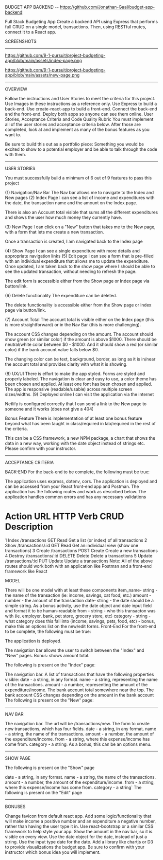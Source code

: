 BUDGET APP BACKEND -- https://github.com/Jonathan-Gaal/budget-app-backend

Full Stack Budgeting App
Create a backend API using Express that performs full CRUD on a single model, transactions. Then, using RESTful routes, connect it to a React app.

SCREENSHOTS

---

https://github.com/9-1-pursuit/project-budgeting-app/blob/main/assets/index-page.png

https://github.com/9-1-pursuit/project-budgeting-app/blob/main/assets/new-page.png

---

OVERVIEW

Follow the instructions and User Stories to meet the criteria for this project. Use Images in these instructions as a reference only.
Use Express to build a back-end.
Use create-react-app to build a front-end.
Connect the back-end and the front-end.
Deploy both apps so anyone can see them online.
User Stories, Acceptance Criteria and Code Quality Rubric
You must implement all of the user stories and acceptance criteria below. After those are completed, look at and implement as many of the bonus features as you want to.

Be sure to build this out as a portfolio piece: Something you would be excited to show to a potential employer and be able to talk through the code with them.

---

USER STORIES

You must successfully build a minimum of 6 out of 9 features to pass this project

(1) Navigation/Nav Bar
The Nav bar allows me to navigate to the Index and New pages
(2) Index Page
I can see a list of income and expenditures with the date, the transaction name and the amount on the Index page.

There is also an Account total visible that sums all the different expenditures and shows the user how much money they currently have.

(3) New Page
I can click on a "New" button that takes me to the New page, with a form that lets me create a new transaction.

Once a transaction is created, I am navigated back to the Index page

(4) Show Page
I can see a single expenditure with more details and appropriate navigation links
(5) Edit page
I can see a form that is pre-filled with an individual expenditure that allows me to update the expenditure. Once updated, I am taken back to the show page where I should be able to see the updated transaction, without needing to refresh the page.

The edit form is accessible either from the Show page or Index page via button/link.

(6) Delete functionality
The expenditure can be deleted.

The delete functionality is accessible either from the Show page or Index page via button/link.

(7) Account Total
The account total is visible either on the Index page (this is more straightforward) or in the Nav Bar (this is more challenging).

The account CSS changes depending on the amount. The account should show green (or similar color) if the amount is above $1000. There should be neutral/white color between $0 - $1000. And it should show a red (or similar color) if the bank account value falls below $0.

The changing color can be text, background, border, as long as it is in/near the account total and provides clarity with what it is showing.

(8) UX/UI
There is effort to make the app styled. Forms are styled and properly labeled. The navigation is clear and easy to use, a color theme has been chosen and applied. At least one font has been chosen and applied. The app is responsive (readable/usable) across multiple screen sizes/widths.
(9) Deployed online
I can visit the application via the internet

Netlify is configured correctly that I can send a link to the New page to someone and it works (does not give a 404)

Bonus Feature
There is implementation of at least one bonus feature beyond what has been taught in class/required in lab/required in the rest of the criteria.

This can be a CSS framework, a new NPM package, a chart that shows the data in a new way, working with the date object instead of strings etc. Please confirm with your instructor.

---

ACCEPTANCE CRITERIA

BACK-END
For the back-end to be complete, the following must be true:

The application uses express, dotenv, cors.
The application is deployed and can be accessed from your React front-end app and Postman.
The application has the following routes and work as described below.
The application handles common errors and has any necessary validations

# Action URL HTTP Verb CRUD Description

1 Index /transactions GET Read Get a list (or index) of all transactions
2 Show /transactions/:id GET Read Get an individual view (show one transactions)
3 Create /transactions POST Create Create a new transactions
4 Destroy /transactions/:id DELETE Delete Delete a transactions
5 Update /transactions/:id PUT Update Update a transactions
Note: All of the above routes should work both with an application like Postman and a front-end framework like React

MODEL

There will be one model with at least these components
item_name- string - the name of the transaction (ie: income, savings, cat food, etc.)
amount -number - the amount of the transaction
date- string - the date should be a simple string. As a bonus activity, use the date object and date input field and format it to be human-readable
from - string - who this transacton was with (ie. employer, bank, pet store, grocery store, etc)
category - string - what category does this fall into (income, savings, pets, food, etc) - bonus, make this an options list on the new/edit forms.
Front-End
For the front-end to be complete, the following must be true:

The application is deployed.

The navigation bar allows the user to switch between the "Index" and "New" pages. Bonus: shows amount total.

The following is present on the "Index" page:

The navigation bar.
A list of transactions that have the following properties visible:
date - a string, in any format.
name - a string, representing the name of the transactions.
amount - a number, representing the amount of the expenditure/income.
The bank account total somewhere near the top.
The bank account CSS changes depending on the amount in the bank account
The following is present on the "New" page:

---

NAV BAR

The navigation bar.
The url will be /transactions/new.
The form to create new transactions, which has four fields.
date - a string, in any format.
name - a string, the name of the transactions.
amount - a number, the amount of the expenditure/income.
from - a string, where this expense/income has come from.
category - a string. As a bonus, this can be an options menu.

---

SHOW PAGE

The following is present on the "Show" page

date - a string, in any format.
name - a string, the name of the transactions.
amount - a number, the amount of the expenditure/income.
from - a string, where this expense/income has come from.
category - a string`
The following is present on the "Edit" page

---

BONUSES

Change favicon from default react app.
Add some logic/functionality that will make income a positive number and an expenditure a negative number, rather than having the user type it in.
Use react-bootstrap or a similar CSS framework to help style your app.
Show the amount in the nav bar, so it is visible on every view.
Use the date object for the date, instead of just a string.
Use the input type date for the date.
Add a library like chartjs or D3 to provide visualizations the budget app.
Be sure to confirm with your instructor which bonus idea you will implement.
